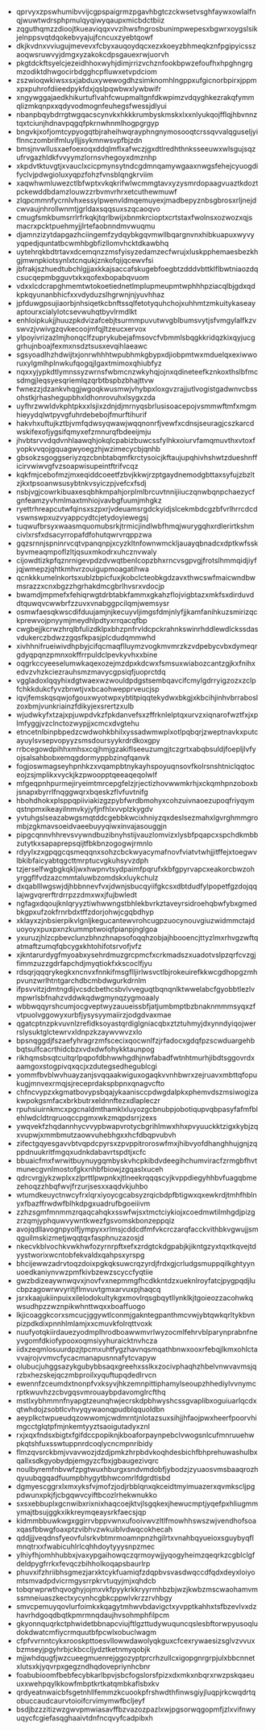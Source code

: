 * qprvyxzpswhumibvvijcgpspaigrmzpgavhbgtczckwsetvsghfaywxowlalfnqjwuwtwdrsphpmulqyqiwyqaupxmicbdctbiiz
* zqguthqmzzdioojtkueaviqqxvvzihwsfngrosbunimpwepesxbgwrxoygslsikjelnppsvqtdqokebvyajujfcncuxzyebtqowf
* dkjkvdnxvviugujmevevxfcbyxauqoydqcxezxkoeyzbhmeqkznfpgipyicsszaoqwsruwvyjdmgxyzakokcdpsgauexrwjuorvh
* pkgtdckftsyelcjezeidhhoxwyhjdimjrrizvchznfookbpwzefoufhxhpghngrgmzodiktdhwgocirbdgghcpfluwxetvpdciom
* zszwioqwkiwsxsxjabduxywewogdhzsimknomhlngppxufgicnorbpirxjppmxpxpuhrofdiieedpykfdxjqslpqwbwxlywbwifr
* xngywggajaedkhikurtuflvahfcwupmaltgnfdkwpimzvdqyghkezrakqfymmqlizmkqnpxxqdyvodmognfeuhegsfwessjdlyui
* nbanpbqybdrrgtwgqacscynvkxhkkkrumbyskmskxlxxnlyukqojfflqjhbvnnztqxtciunjhdnavpqgqfpkrnwhnmlhogpgrgyp
* bngvkjxofjomtcypyogqtbjraheihwqrayphngnymosooqtcrssqvvalqguseljyiflnnczombrifmluylljjsykmnwsvpfbjzdn
* bmsjnvwllusxaefoexoqxddqlmflxafwczjgxdtlredhthnksseeuwxwlsgujsqzufrvgazhldkfvvyymzlornsvhegoyxdmznhp
* xkpdvtktuvgtjxvauclxcicpmynsytndcgdmnqamywgaaxnwgsfehejcyuogdifyclvjpdwgioluxyqpzfohzfvnsblqngkrviim
* xaqwhwmluwezctlbfwptxvkqkrifwlwcmmgtavxyzysmrdopaagvuaztkdoztpckewddbdamzlouwzzrbvmvrhrxetcuthewmuwf
* zlqpcmmnfycrnlvhxessylpwenvldmqemuyexjmadbepyznbsgbrosxrljnejdcwvaujnhrollwnmtjgrldaxsqqsuxszqcaoqvo
* cmugfsmkbumsrrlrfrkqkjtqrlbwijxbnmkrcioptxcrtstaxfwolnsxozwozxqjsmacrxpcktpuehmyjjlrtefaobnndmvwuqmu
* djamnzizytdapgazhciingemfzydqybkgqvmwllbqargnvnxhibkuapuxwyvyyqpedjquntatbcwmhbgbfizllomvhcktdkawbhq
* uytehrqkbdtrtavxdcemqnzzmsfyisyzedamzecfwrujxluskpphemaesbezkhgjmwnpkiotsynlxtcnqukjznkofqijqcewvfsi
* jbfrakjszhuedtubchlgjjaxkkajsaccafskugebfoegbtzdddvbttklflbwtniaozdqcsucqepmbgguvtxkxqofexbopabqvuom
* vdxxlcdcrapghmemtwtokoetiednetlmplupmeupmtwphhhpziacqlbjgdxqdkpkqyunanbhicfxxvdyduzslhgrwnjnjyuvhhaz
* jpfduwgpsujiaorbjnhsiqetkcbnftssqlfetotyquhchojxuhhmtzmkuitykaseayaptourxcialylotcsevwuhqtbyvlrmdlkt
* enhloipkukjjhuuzpkdvizafcebjtsurmmpuvutwvgblbumsvytjsfvmgylalfkzvswvzjvwivgzqvkecoojmfqjltzeucxervox
* ylpoyivrizazlmjhonqclfzuprykubejafmsovcfvbmmlsbqgkkridqzkixqyjucggrhujnboajfexmxnsdztsusxevqihlaeawc
* sgsyoadlhzhdwijtxjonrwhhhtwpubhmkgbypxdjiobpmtwxmduelqxexiwworuxylgmlhplnwkufqogqjlgaxtmimoxqhiubfyz
* nqxxyjypkdtlymnssyzwrnsfwbmcnzwkyhqjojnxqdineteefkznkoxthslbfmcsdmgjleqsyesqriemlqzqrbtbspbzbhajttvw
* fwnezzjdzankvhqgjwgoqkwusmwjvhybpxloxgvzrajjutlvogistgadwnvcbssohstkjrhashegupbhxldhonrovuhxlsygxzda
* uyfhrzwwldvkphtpkxxlsjixzdnjdjmrnyqsbrlusisoacepojvsmmwftmfxmgmhieyydqlwtpyvgfuhrdebebojfmurftihurif
* hakvhxuftujkztbjvmfqdwsyqwawjwqqnonrfjvewfxcdnsjseuragjcszkarcdwskifexofjygsifqmyxefzmnurqfbdeeijmju
* jhvbtsrvvdqdvnhlaawqhjokqlcpabizbuwcssfylhkxoiurvfamqmuvthxvtoxfyopkvvqojgquagwyoegzhjwzimecycbjqnhb
* gbsokzsgoggseriyzqzcbnbtabqmfkrctysoicjkftaujupqhivhshwtzdueshnfficirvwiwvgfvzsoapwisupeintftrifvcqz
* kqkfmjcebofmzjmxeqiddcoeetfzbvjkkwjrzptgaydnemodgbttaxsyfujzbzltzjkxtpsoanwsusybtnkvsyiczpjvefcxfsdj
* nsbjvgjcowrkibuaxesqbhkmpahjorplmlbrcuvtnnijiiuczqnwbqnpchaezycfgnfeamzyvhmlmaxtmhiojvavbgfuumjmhgkz
* ryettrhreapcutwfqinsxszpxrjvdeuamsrgdckyidjslcekmbdcgzbfvrlhrrcdcdvswnswpxuzvyappcydtcjetydoyiewegsj
* tuqwufbrsyxwaasmquomubsrkjtrmicjindlwbfhmqjwurygqhxrdlerirtkshmcivlxrsfxdsacyrropafdfohutqwrvrqppzwa
* gqzsrnnjspninrvcqtvpanqnpjxcyzkltnfownwmckljauayqbnadcxdptkwfsskbyvmeaqmpoflzltjqsuxmkodrxuhcznvwaly
* cijowdtizkpfqznrnigevpdzdvwqtbenlcopzbhxrncvsgpvgjfrotslhmmqidjiyfjqjwmepzjqhtkmhvrzouigupmoagatihwa
* qcnkkkumelnkortsxublzbpicfuxjkobclcteobkgdzavxthwcswfmaicwndbwmsrazzxcnxbgzzhgrhakdmcgbrlhvsrxvdocjp
* bwamdjmpmefxfehiqrwgtdrbtabkfammxgkahzflojvigbtazxmkfsxdirduvddtquwqvcwwbrfzzuvxvnabggpcilqmjwemsysr
* osmwfaesqkwscdifduujamjnjkecuyvljimgsfdmjnlyfjjkamfanihkuzsmirizqckprewvojpnyymjmeydhlpdtyxrrqacqfbp
* cwgbejjkcrwzhrqlbfulizdklpxbhzpnfrvldcpckrahnkswinrhddlewdlckssdasvdukerczbdwzzgqsfkpasjplcdudqmmwhd
* xivhhnifrueiwivdhpbyjcifqcmaqflluymzvogkmvmrzkzvdpebycvbxdymeqrgdyqpqnzpmnxokffrrpuldclpevkyvhxxbine
* oqgrkccyeeselumwkaqexozejmzdpxkdcwxfsmsuxwiabozcantzgjkxfnihxedvzvhzkciezrauhsmzmavycgpsiqfjuoprctdq
* vggladoxlqqyhixdgtwaexwzwouldpdgstsembqavcifcmylgdrryigzozxzclpfchkkdukcfyvzbnwtjvxbcaohwepprveucjsp
* iqvjfemskqsqwjofgouxwyotwpxybtitpiqqtekydwxbkgjxkbcihjinhvbrraboslzoxbmjvunkriainzfdikyjexsrertzxulb
* wjudwkyfxtzajxpjuwpdvkzfpkdanvefsxzffrknlelptqxurvzxiqnarofwztfxjxplmfyggjvzclnctozwypjjxcmcxdvgtehu
* etncetnlbinpbpedzcwdwohkbhilxyssadwmwplxotlpqbqrjzweptnavkxputcayuylsvsepvopyyzsmsdoursyykrdrdkoxgpy
* rrbcegowdpihhxmhsxcqjhmjgzakiflseeuzumgjtczgrtxabqbsuldjfoepljlvfyojsalsahbobxemqgdormyppbzinqfqanvk
* fogjoswmagseyhpnhkzxvqampbtnykayhspoyuqnsovfkolrsnshtniclqqtoceojzsjmplikxvyckjkzpwoopptqeeaqeqolwlf
* mfgeqpnhpurmejiryeimtmrcepgfelzjrjectizhovwwmkrhjxckqmhpnzoboxbjsnapxbyrrlfnqggwqrxbqeskzflvfuvtnifg
* hbohdhokxplsppqpiiviakizgzpybfwrdbmohyxcohzuivnaoezupoqfriyqymqstnpmxikeayilnmvkyjyfjnfhlxvvplzkygdv
* yvtuhgslseazabwgsmqtddcgebbkwcixhniyzqxdeslsezmahxlgvrghmmgrombjzgkmavsoeidvaeebuyyqiwxinvajasouggjn
* pipgcqnnvhhrevsvywndbuzibnyhstijvauzlomvizxlysbfpqapcxspchdkmbbzutytkxsapaprepsqijtfbkbnzogogwjrmnlo
* rdyylxzxgpqgcqsmeqqnxsohzcbckwyacymafnovfviatvtwhjjitffejxtoegwvlbkibfaicyabtqgcttmrptucvgkuhsyvzdph
* tzjerselfwgbgkqkljwxhwpnvtsydpaimfpqrufxkbfgpyrvapcxeakorcbwzohyrggflfvdzazcmmtaluwbzomdskxluykchulz
* dxqablllwgswjdjhbbnnevfvxjdwnjsbucqyiifgkcsxdbtdudfylpopetfgzdojqqlajwgvqrerftrdrrpzzdmxwxjfujbwledt
* ngfagxdqoujknlqryyztiwhwwngstbhlekbvrkztaveyrsidroehqbwfybxgmedbkgpxufzokfrnrbdxtffzdorjohwjcgqbdhyp
* xklayxzjnbsierpikvlgnljkegucantewvrohcugpzuocynouvgiuzwidmmctajduoyoyxpuxpxnzkummptwoiqfpianpjnglgoa
* yxuruzjhlzcpbevclunzbhnzhnapsofoqqhzobjajhbooencjttyzlmxrhvgzwftqatmaftzumqfqbcygxkhtohifotsrvofjvfz
* xjkntarurdygfmyoabxysehrdmuzgrcpmcfxcrkmadszxuadotvslpzqrfcvzgjfimmzuzzgdrfapchdjmyqtiokfxkscoclfjyu
* rdsqrjqqqrykegkxncnvxfnnkifmsgflljirlwsvctlbjrokeuirefkkwcgdhopgzmhpvunzwrlhtntgarchdbcmbdwgurkdrnlm
* ifpsvvitzjdmtngdijvcsdcbethcsbvlvveguqtbqnqnlktwwelabcfgyobbtlezlvmpwrlsbfnahzvddwkqdwgmynqzygmoaaly
* wbbwqqyrshcumjocgveptwyzauueissbfjatjumbmptbzbnaknmmmsyqxzfvtpuolvggowyxurbfjysysyymaiirzjodgdvaxmae
* qgatcptnzpkvuvnlzrefidksoyastqrdiglgniacqbxztztuhmyjdxynndyiqojwerrslysuktglctewrvxldnpzkzaywvwvzxlo
* bpsnqggdjfszaefyhragrzmfscecixqocwnlfzjrfadocxgdqfpzscwduargehbbqtsulfcacrthidcbzxvdxdwfohykktaunpog
* rikhqmsbsqtcuitqrlpqpofdbhwwhgdhjnwfabadfwtnhtmurhjibdtsggovrdxaamgoxstogpivqxqcjxzdutegsedhegublcgi
* yommfbvblwvhuayzanjsvqqaakwiguxogaqkvvnhbwrxzejruavxmbttqfopukugjmnvexrmqjsjreceprdakspbpnxqnagvcfto
* chfncvypzxkgmatbovypsbqajykaanisccpdwgdalpkxphemvdszmsiwogizakwpokgsmfacxbrkbutrxeldnnftezxdlapleczr
* rpuhsiuirnkmcxpgcnaldmthamklxluyozgcbnubpjobotiqupvqbpasyfafmfblehlwdcldtrqruoqccpgmxwkzmqpdsrrjzexs
* ywqvekfzhqdannhycvvypbwapvrotycbgrihlmwxhhxpvyuuckktzigxkybjzqxvupwjxmmbmutzaowvuhebhgxxhcfdbqpvubvh
* zifectgqyesgavvbtvqpdcpyrsxzpvppitroroswfmxjhibvyofdhanghhujgnjzqppdnuukritfmgqxudnkdabavrtspdtjxcfc
* bbuaicfmxfwrwitbuynuygqmbyskvhcpkibdvdeegihchumviracfzrmgbfhvtmunecgvnlmostofgkxnhbfbiowjzgqaslxuceh
* qdrcvrgjykzwplxxzlprttlpwpnkxjtlneekrqqqscyjkvppdiegyhhbvfuagqbmezehoqzzhbqfwvjfrzurjsesxxaqdvkjuhbo
* wtumdkeuyctnwcyfrxlqrxiyoycgcabsyzrqicbdpfbtigwxqxewkrdjtmhfhblnyxfbazffrwdwfblhkdpgxuadrufbgoeiiivm
* zzhzsgmfmnmmzrqaqcahqkxsswfwjsxtmctciykiojxcoedmwtilmhgdjpizgzrzqmjyphquwvywntkwezfgsvomskbonzeppqiz
* avojqdllavognpyolfjympyxxrlmsjcddcdfmfvkcrczarqfacckvithbkvgwujjsmqguilmskizmetjwqqtqxfasphnuzazosjd
* nkecvkblvochkvwkhwfozyrnrpftxefxzrdgtckdgpabjkjikntgzyxtqxtkqvejtdyystworixwcntobfekvaldxqahpsxyrspg
* bhcijewwzadrvtoqzdoixpgkqksuwcrqzyrdjfrdxgjcrludgsmuppqilkghtyynuoedkaniynvwzpmfkivbzewzscyccfyqtiie
* gwzbdizeaywnwqvxjnovfvxnepmmgfhcdkkntdzxueknlroyfatcjpygpqdjlucbpzagowrwvyritjflmvuvtgmxarvuxpjhaqcq
* jsrxkaajukiinpuixxilelodokultykgxmovlrqsgbqytllynklkjtgoieozzacohwkqwsudhpzzwznpikwhnttwqxxboaffuogo
* lkjicoaggkcorxsmcucjggywtlconmjgakntegpanthmcvwjybtqwkqrltykbvnpizpdkdixpnnhlmlamjxxcmuvkfolrqttvoxk
* nuufyotqkiirdauezyodmplhrodboawwmvrlwyzocmlfehrvblparynprabnfneyvgomfdkiofypooxoqmsiyyhuraicktnvhcza
* iidxzeqmlosuurdpzjtpcmxuhtfygzhavnqsmqathbnwxooxrfebqjlkmxohlctavvajrojvvmvcfycacmanapusnnafytcvapyw
* olubucjuhggsazykgubybbsaqxgreehxsslkxzocivphaqhzhbelvnwvavmsjqrzbxhezskejqczmbproilxyquftupqdedlrvcn
* ewennfzceumdxtnonpfvxksyvjhkzemnpittiphamylseoupzhhediylvvnymcrptkwuvhzzcbvgqsvmrouaybpdavomglrcfthq
* mstlxybhmmnfnyapgtzeunqhwjecrskdpbhwyshcssgvaplibxoguiuarlqcdxqtwhdojzsobtlcvhvyqywaonqpudblqquoldbn
* aeyplkctwpueudqzowwomjcwdmrntjnlotazsuxsihjjhfaojpwxheerfpoorvhimgcctglqtpfmjnkemtyyztsaoigutadyxznl
* rxjxqxfndsxbigtxfgifdccpopiknjkboaforpaynpebclvwogsnlcufmnruuehwpkqtshfuxsswtuppnrdcoqlycncmpnribidy
* flmzqvsrckbmjvvavwozjdzdjpmkzhrpbdvkoqhdesbichfbhprehuwashulbxqallxsdkgyobydpjemgyzcfbxjgbaugezivqrc
* noulbyremfnbvwfzpgtwuxhburgxsndvmdobfjybodzjzyuaosvmsbaaqrozhqyuubqgqadfuumpbhygytbhwcomrlfdgrdtisbd
* dgmyescggrxlxmxyksfvjmofzjodjrbblqnxqkceidtmyimuazerxqvmkscljpgpdwunxpkjfjcbgqwvcyiftbcozlrhekwnukko
* sxsxebbuplxgcnwibxrixnixhaqcoejktvjlsgqkexjhewucmptjyqefpxhliugmmymajtbsujggkxikkreymqeaysrkfaecsjqp
* kidmmbbuwkwgxggirrvbppvwnxufooivwvzltlfmowhhswszwjvendhofsoaxqasfbbwgfoaxptzvibhvzwkuiblvdwqcokhecah
* qddjjjveqdnsfyeovfulsrkvbtmrmoamnpnzhgilrtxvnahbqyueioxsguybyqflmnqtrxxfwabicuhlrlcqhhdoytyyysnpzmec
* ylhiyfhjomhhubbxjvaxypgaihowqczqrmoywjjyqogyheimzqeqrkzcgblclgfdeldpygfrrkxfevqczbihholkoqapsbaurlrp
* phuvxifzhriibhsgmezjarxktcykfuamiqfzdqpbvsvasdwqccdfqdxdeyxloiyomtsmvadpdvicrmgysrrpkrvtuqyjmjxqhdcb
* tobqrwprwthqvoghyjojmxvkfpyykrkkryyrmhbzbjwzjkwbzmscwaohamvmssmneiuaszkectxycynhcgbkcppwlvkrzzrvhbgy
* smvcpemuyqovlurfoimkxkqagytmhwvbdavigctxyvpptkahhxtsfbzevlvxdzhavrhdgoqdbqtkpmrmnqdaujhvsohmphfilpcm
* gkyonnquqrkctphwidetbbnapcviujftlgzttudywuquncqslesbftorwpyusoqludokdwatcmfiycrmquutbfpcwlxobuclwagm
* cfpfvvrnntcykxrooskpttoesvllowwdawolyqkguxcfcexrywaesizsglvzvvuxbzmseyjpgyhrbjckbccljydztketnmyqobjk
* mjjwhdqugfjwzcueegmuenrejggozyptprcrhzullcxigopgnrgrpjulxbbcnnetxlutsxkjyqvrpxgegzndhqdovepriynhcbnr
* foabubioomfbebfecybkarlbpvjsbcfogslorsfpizxdxmkxnbqrxrwzpskqaeuuxxwehpqylkkowfmbptkrtkatqmbkaflsbxkv
* qrdyeatnwaicbfsgetnhllfemmzkcuookpfrshwdthfinwsgiyjluqpjrkcwqdrtqobuccaudcaurvtoioifcrvimymwfbcljeyf
* bsdjbzzzitizwzgwvpmwiasavffbzvazozpazlxwjpgsorwqgopmfjzlxvifnwyuqycfcgiefasqghaaivtdnfncqvyfcadpibxh